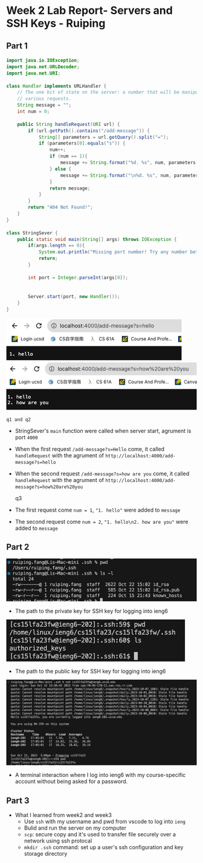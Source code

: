 # Week 2 Lab Report- Servers and SSH Keys - Ruiping

## Part 1

```Java
import java.io.IOException;
import java.net.URLDecoder;
import java.net.URI;

class Handler implements URLHandler {
    // The one bit of state on the server: a number that will be manipulated by
    // various requests.
    String message = "";
    int num = 0;

    public String handleRequest(URI url) {
        if (url.getPath().contains("/add-message")) {
            String[] parameters = url.getQuery().split("=");
            if (parameters[0].equals("s")) {
                num++;
                if (num == 1){
                    message += String.format("%d. %s", num, parameters[1]);
                } else {
                    message += String.format("\n%d. %s", num, parameters[1]);
                }
                return message;
            }
        }
        return "404 Not Found!";
    }
}

class StringSever {
    public static void main(String[] args) throws IOException {
        if(args.length == 0){
            System.out.println("Missing port number! Try any number between 1024 to 49151");
            return;
        }

        int port = Integer.parseInt(args[0]);


        Server.start(port, new Handler());
    }
}

```

![part1_q2](part1_q2.png)
![part1_q3](part1_q3.png)

    q1 and q2

- StringSever's `main` function were called when server start, agrument is port `4000`
- When the first request `/add-message?s=Hello` come, it called `handleRequest` with the agrument of `http://localhost:4000/add-message?s=hello`

- When the second request `/add-message?s=how are you` come, it called `handleRequest` with the agrument of `http://localhost:4000/add-message?s=how%20are%20you`

  q3

- The first request come `num = 1`, `"1. hello"` were added to `message`
- The second request come `num = 2`, `"1. hello\n2. how are you"` were added to `message`

## Part 2

![part2_q1](part2_q1_sshkey.png)

- The path to the private key for SSH key for logging into ieng6

![part2_q2](part2_q2_publickey.png)

- The path to the public key for SSH key for logging into ieng6

![part2_q3](part2_q3.png)

- A terminal interaction where I log into ieng6 with my course-specific account without being asked for a password.

## Part 3

- What I learned from week2 and week3
  - Use `ssh` with my username and pwd from vscode to log into `ieng`
  - Bulid and run the server on my computer
  - `scp`: secure copy and it's used to transfer file securely over a network using ssh protocal
  - `mkdir .ssh` command: set up a user's ssh configuration and key storage directory
